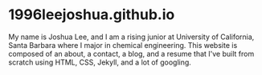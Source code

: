 # 1996leejoshua.github.io
My name is Joshua Lee, and I am a rising junior at University of California, Santa Barbara where I major in chemical engineering. This website is composed of an about, a contact, a blog, and a resume that I've built from scratch using HTML, CSS, Jekyll, and a lot of googling.
